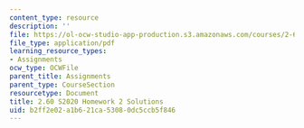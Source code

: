 ```yaml
---
content_type: resource
description: ''
file: https://ol-ocw-studio-app-production.s3.amazonaws.com/courses/2-60j-fundamentals-of-advanced-energy-conversion-spring-2020/b2ff2e02a1b621ca53080dc5ccb5f846_MIT2_60s20_hw2_sol.pdf
file_type: application/pdf
learning_resource_types:
- Assignments
ocw_type: OCWFile
parent_title: Assignments
parent_type: CourseSection
resourcetype: Document
title: 2.60 S2020 Homework 2 Solutions
uid: b2ff2e02-a1b6-21ca-5308-0dc5ccb5f846
---
```

